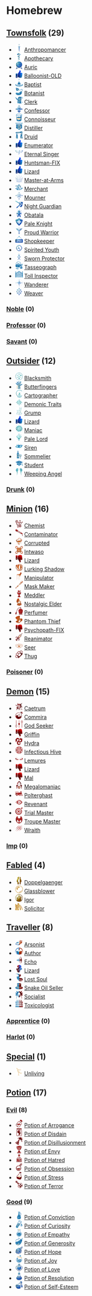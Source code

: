 # Homebrew

## [Townsfolk](Townsfolk) (29)
- ![](Townsfolk/Anthropomancer/.image_small.png) [Anthropomancer](Townsfolk/Anthropomancer)
- ![](Townsfolk/Apothecary/.image_small.png) [Apothecary](Townsfolk/Apothecary)
- ![](Townsfolk/Auric/.image_small.png) [Auric](Townsfolk/Auric)
- ![](Townsfolk/.image_small.png) [Balloonist-OLD](Townsfolk/Balloonist-OLD)
- ![](Townsfolk/Baptist/.image_small.png) [Baptist](Townsfolk/Baptist)
- ![](Townsfolk/Botanist/.image_small.png) [Botanist](Townsfolk/Botanist)
- ![](Townsfolk/Clerk/.image_small.png) [Clerk](Townsfolk/Clerk)
- ![](Townsfolk/Confessor/.image_small.png) [Confessor](Townsfolk/Confessor)
- ![](Townsfolk/Connoisseur/.image_small.png) [Connoisseur](Townsfolk/Connoisseur)
- ![](Townsfolk/Distiller/.image_small.png) [Distiller](Townsfolk/Distiller)
- ![](Townsfolk/Druid/.image_small.png) [Druid](Townsfolk/Druid)
- ![](Townsfolk/.image_small.png) [Enumerator](Townsfolk/Enumerator)
- ![](Townsfolk/Eternal%20Singer/.image_small.png) [Eternal Singer](Townsfolk/Eternal%20Singer)
- ![](Townsfolk/.image_small.png) [Huntsman-FIX](Townsfolk/Huntsman-FIX)
- ![](Townsfolk/.image_small.png) [Lizard](Townsfolk/Lizard)
- ![](Townsfolk/Master-at-Arms/.image_small.png) [Master-at-Arms](Townsfolk/Master-at-Arms)
- ![](Townsfolk/Merchant/.image_small.png) [Merchant](Townsfolk/Merchant)
- ![](Townsfolk/Mourner/.image_small.png) [Mourner](Townsfolk/Mourner)
- ![](Townsfolk/Night%20Guardian/.image_small.png) [Night Guardian](Townsfolk/Night%20Guardian)
- ![](Townsfolk/Obatala/.image_small.png) [Obatala](Townsfolk/Obatala)
- ![](Townsfolk/Pale%20Knight/.image_small.png) [Pale Knight](Townsfolk/Pale%20Knight)
- ![](Townsfolk/Proud%20Warrior/.image_small.png) [Proud Warrior](Townsfolk/Proud%20Warrior)
- ![](Townsfolk/Shopkeeper/.image_small.png) [Shopkeeper](Townsfolk/Shopkeeper)
- ![](Townsfolk/Spirited%20Youth/.image_small.png) [Spirited Youth](Townsfolk/Spirited%20Youth)
- ![](Townsfolk/Sworn%20Protector/.image_small.png) [Sworn Protector](Townsfolk/Sworn%20Protector)
- ![](Townsfolk/Tasseograph/.image_small.png) [Tasseograph](Townsfolk/Tasseograph)
- ![](Townsfolk/Toll%20Inspector/.image_small.png) [Toll Inspector](Townsfolk/Toll%20Inspector)
- ![](Townsfolk/Wanderer/.image_small.png) [Wanderer](Townsfolk/Wanderer)
- ![](Townsfolk/Weaver/.image_small.png) [Weaver](Townsfolk/Weaver)
### [Noble](Townsfolk/Noble) (0)

### [Professor](Townsfolk/Professor) (0)

### [Savant](Townsfolk/Savant) (0)


## [Outsider](Outsider) (12)
- ![](Outsider/Blacksmith/.image_small.png) [Blacksmith](Outsider/Blacksmith)
- ![](Outsider/Butterfingers/.image_small.png) [Butterfingers](Outsider/Butterfingers)
- ![](Outsider/Cartographer/.image_small.png) [Cartographer](Outsider/Cartographer)
- ![](Outsider/Demonic%20Traits/.image_small.png) [Demonic Traits](Outsider/Demonic%20Traits)
- ![](Outsider/Grump/.image_small.png) [Grump](Outsider/Grump)
- ![](Outsider/.image_small.png) [Lizard](Outsider/Lizard)
- ![](Outsider/Maniac/.image_small.png) [Maniac](Outsider/Maniac)
- ![](Outsider/Pale%20Lord/.image_small.png) [Pale Lord](Outsider/Pale%20Lord)
- ![](Outsider/Siren/.image_small.png) [Siren](Outsider/Siren)
- ![](Outsider/Sommelier/.image_small.png) [Sommelier](Outsider/Sommelier)
- ![](Outsider/Student/.image_small.png) [Student](Outsider/Student)
- ![](Outsider/Weeping%20Angel/.image_small.png) [Weeping Angel](Outsider/Weeping%20Angel)
### [Drunk](Outsider/Drunk) (0)


## [Minion](Minion) (16)
- ![](Minion/Chemist/.image_small.png) [Chemist](Minion/Chemist)
- ![](Minion/Contaminator/.image_small.png) [Contaminator](Minion/Contaminator)
- ![](Minion/Corrupted/.image_small.png) [Corrupted](Minion/Corrupted)
- ![](Minion/Intwaso/.image_small.png) [Intwaso](Minion/Intwaso)
- ![](Minion/.image_small.png) [Lizard](Minion/Lizard)
- ![](Minion/Lurking%20Shadow/.image_small.png) [Lurking Shadow](Minion/Lurking%20Shadow)
- ![](Minion/Manipulator/.image_small.png) [Manipulator](Minion/Manipulator)
- ![](Minion/Mask%20Maker/.image_small.png) [Mask Maker](Minion/Mask%20Maker)
- ![](Minion/Meddler/.image_small.png) [Meddler](Minion/Meddler)
- ![](Minion/Nostalgic%20Elder/.image_small.png) [Nostalgic Elder](Minion/Nostalgic%20Elder)
- ![](Minion/Perfumer/.image_small.png) [Perfumer](Minion/Perfumer)
- ![](Minion/Phantom%20Thief/.image_small.png) [Phantom Thief](Minion/Phantom%20Thief)
- ![](Minion/.image_small.png) [Psychopath-FIX](Minion/Psychopath-FIX)
- ![](Minion/Reanimator/.image_small.png) [Reanimator](Minion/Reanimator)
- ![](Minion/Seer/.image_small.png) [Seer](Minion/Seer)
- ![](Minion/Thug/.image_small.png) [Thug](Minion/Thug)
### [Poisoner](Minion/Poisoner) (0)


## [Demon](Demon) (15)
- ![](Demon/Caetrum/.image_small.png) [Caetrum](Demon/Caetrum)
- ![](Demon/Commira/.image_small.png) [Commira](Demon/Commira)
- ![](Demon/God%20Seeker/.image_small.png) [God Seeker](Demon/God%20Seeker)
- ![](Demon/.image_small.png) [Griffin](Demon/Griffin)
- ![](Demon/Hydra/.image_small.png) [Hydra](Demon/Hydra)
- ![](Demon/Infectious%20Hive/.image_small.png) [Infectious Hive](Demon/Infectious%20Hive)
- ![](Demon/Lemures/.image_small.png) [Lemures](Demon/Lemures)
- ![](Demon/.image_small.png) [Lizard](Demon/Lizard)
- ![](Demon/.image_small.png) [Mal](Demon/Mal)
- ![](Demon/Megalomaniac/.image_small.png) [Megalomaniac](Demon/Megalomaniac)
- ![](Demon/Polterghast/.image_small.png) [Polterghast](Demon/Polterghast)
- ![](Demon/Revenant/.image_small.png) [Revenant](Demon/Revenant)
- ![](Demon/Trial%20Master/.image_small.png) [Trial Master](Demon/Trial%20Master)
- ![](Demon/Troupe%20Master/.image_small.png) [Troupe Master](Demon/Troupe%20Master)
- ![](Demon/Wraith/.image_small.png) [Wraith](Demon/Wraith)
### [Imp](Demon/Imp) (0)


## [Fabled](Fabled) (4)
- ![](Fabled/Doppelgaenger/.image_small.png) [Doppelgaenger](Fabled/Doppelgaenger)
- ![](Fabled/Glassblower/.image_small.png) [Glassblower](Fabled/Glassblower)
- ![](Fabled/Igor/.image_small.png) [Igor](Fabled/Igor)
- ![](Fabled/Solicitor/.image_small.png) [Solicitor](Fabled/Solicitor)

## [Traveller](Traveller) (8)
- ![](Traveller/Arsonist/.image_small.png) [Arsonist](Traveller/Arsonist)
- ![](Traveller/Author/.image_small.png) [Author](Traveller/Author)
- ![](Traveller/Echo/.image_small.png) [Echo](Traveller/Echo)
- ![](Traveller/.image_small.png) [Lizard](Traveller/Lizard)
- ![](Traveller/Lost%20Soul/.image_small.png) [Lost Soul](Traveller/Lost%20Soul)
- ![](Traveller/Snake%20Oil%20Seller/.image_small.png) [Snake Oil Seller](Traveller/Snake%20Oil%20Seller)
- ![](Traveller/Socialist/.image_small.png) [Socialist](Traveller/Socialist)
- ![](Traveller/Toxicologist/.image_small.png) [Toxicologist](Traveller/Toxicologist)
### [Apprentice](Traveller/Apprentice) (0)

### [Harlot](Traveller/Harlot) (0)


## [Special](Special) (1)
- ![](Special/Unliving/.image_small.png) [Unliving](Special/Unliving)

## [Potion](Potion) (17)
### [Evil](Potion/Evil) (8)
- ![](Potion/Evil/Potion%20of%20Arrogance/.image_small.png) [Potion of Arrogance](Potion/Evil/Potion%20of%20Arrogance)
- ![](Potion/Evil/Potion%20of%20Disdain/.image_small.png) [Potion of Disdain](Potion/Evil/Potion%20of%20Disdain)
- ![](Potion/Evil/Potion%20of%20Disillusionment/.image_small.png) [Potion of Disillusionment](Potion/Evil/Potion%20of%20Disillusionment)
- ![](Potion/Evil/Potion%20of%20Envy/.image_small.png) [Potion of Envy](Potion/Evil/Potion%20of%20Envy)
- ![](Potion/Evil/Potion%20of%20Hatred/.image_small.png) [Potion of Hatred](Potion/Evil/Potion%20of%20Hatred)
- ![](Potion/Evil/Potion%20of%20Obsession/.image_small.png) [Potion of Obsession](Potion/Evil/Potion%20of%20Obsession)
- ![](Potion/Evil/Potion%20of%20Stress/.image_small.png) [Potion of Stress](Potion/Evil/Potion%20of%20Stress)
- ![](Potion/Evil/Potion%20of%20Terror/.image_small.png) [Potion of Terror](Potion/Evil/Potion%20of%20Terror)

### [Good](Potion/Good) (9)
- ![](Potion/Good/Potion%20of%20Conviction/.image_small.png) [Potion of Conviction](Potion/Good/Potion%20of%20Conviction)
- ![](Potion/Good/Potion%20of%20Curiosity/.image_small.png) [Potion of Curiosity](Potion/Good/Potion%20of%20Curiosity)
- ![](Potion/Good/Potion%20of%20Empathy/.image_small.png) [Potion of Empathy](Potion/Good/Potion%20of%20Empathy)
- ![](Potion/Good/Potion%20of%20Generosity/.image_small.png) [Potion of Generosity](Potion/Good/Potion%20of%20Generosity)
- ![](Potion/Good/Potion%20of%20Hope/.image_small.png) [Potion of Hope](Potion/Good/Potion%20of%20Hope)
- ![](Potion/Good/Potion%20of%20Joy/.image_small.png) [Potion of Joy](Potion/Good/Potion%20of%20Joy)
- ![](Potion/Good/Potion%20of%20Love/.image_small.png) [Potion of Love](Potion/Good/Potion%20of%20Love)
- ![](Potion/Good/Potion%20of%20Resolution/.image_small.png) [Potion of Resolution](Potion/Good/Potion%20of%20Resolution)
- ![](Potion/Good/Potion%20of%20Self-Esteem/.image_small.png) [Potion of Self-Esteem](Potion/Good/Potion%20of%20Self-Esteem)


